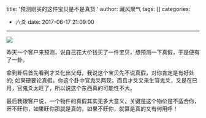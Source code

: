 title: '预测刚买的这件宝贝是不是真货 '
author: 藏风聚气
tags: []
categories:
  - 六爻
date: 2017-06-17 21:09:00
---
![](http://fs-image.pull.net.cn/ly-1.jpeg!800)

昨天一个客户来预测，说自己花大价钱买了一件宝贝，想预测一下真假，于是便有了一卦。

拿到卦后首先看到才爻化出父母，我说这个宝贝先不说真假，对你肯定是有好处的;
如果硬要论真假，你这个卦中官鬼爻两现，而且才爻又来生官鬼爻，又是在巳月，官鬼爻太旺了，所以说这个东西真的可能性不大。

最后我跟客户说，一个物件的真假其实无多大意义，关键是这个物价是不适合你，旺不旺你，如果旺你那就是真的，如果不旺你，就算是真的又有何用呼！